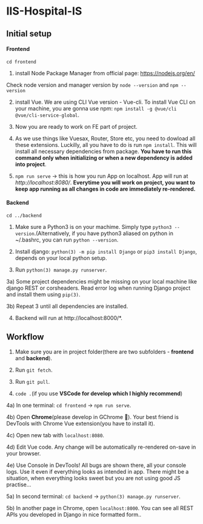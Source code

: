 # IIS-Hospital-IS

## Initial setup
#### Frontend
`cd frontend`
1) install Node Package Manager from official page: https://nodejs.org/en/

Check node version and manager version by `node --version` and `npm --version`

2) install Vue. We are using CLI Vue version - Vue-cli. To install Vue CLI on your machine,
you are gonna use npm: `npm install -g @vue/cli @vue/cli-service-global`.

3) Now you are ready to work on FE part of project.

4) As we use things like Vuesax, Router, Store etc, you need to dowload all these 
extensions. Luckilly, all you have to do is run `npm install`. This will install 
all necessary dependencies from package. **You have to run this command only when initializing
or when a new dependency is added into project**.

5) `npm run serve` -> this is how you run App on localhost. App will run at *http://localhost:8080/*.
**Everytime you will work on project, you want to keep app running as all changes in code are immediately 
re-rendered.**

#### Backend
`cd ../backend`
1) Make sure a Python3 is on your machime. Simply type `python3 --version`.(Alternatively, if
you have python3 aliased on python in ~/.bashrc, you can run `python --version`.

2) Install django: `python(3) -m pip install Django` or `pip3 install Django`, depends on your local python setup.
3) Run `python(3) manage.py runserver`.

3a) Some project dependencies might be missing on your local machine like django REST or corsheaders.
    Read error log when running Django project and install them using `pip(3)`.
    
3b) Repeat 3 until all dependencies are installed.

4) Backend will run at http://localhost:8000/*.

## Workflow
1) Make sure you are in project folder(there are two subfolders - **frontend** and **backend**).

2) Run `git fetch`.

3) Run `git pull`.

4) `code .`(if you use **VSCode for develop which I highly recommend**)

4a) In one terminal: `cd frontend` -> `npm run serve`.

4b) Open **Chrome**(please develop in GChrome :pray:). Your best friend is DevTools with Chrome Vue extension(you have to install it).

4c) Open new tab with `localhost:8080`.

4d) Edit Vue code. Any change will be automatically re-rendered on-save in your browser.

4e) Use Console in DevTools! All bugs are shown there, all your console logs.
   Use it even if everything looks as intended in app. There might be a situation, when
   everything looks sweet but you are not using good JS practise...
   
5a) In second terminal: `cd backend` -> `python(3) manage.py runserver`.

5b) In another page in Chrome, open `localhost:8000`. You can see all REST APIs you
    developed in Django in nice formatted form..
